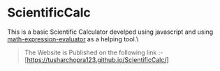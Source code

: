 # ScientificCalc
This is a basic Scientific Calculator develped using javascript and using [math-expression-evaluator](http://bugwheels94.github.io/math-expression-evaluator/) as a helping tool.\
>The Website is Published on the following link :- [https://tusharchopra123.github.io/ScientificCalc/]
